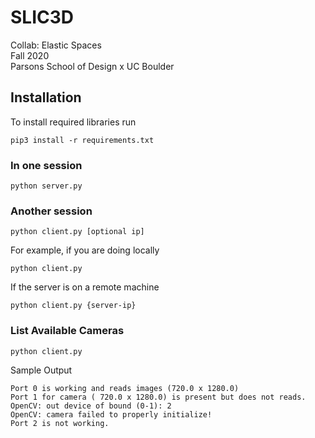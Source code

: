 # SLIC3D

Collab: Elastic Spaces<br>
Fall 2020<br>
Parsons School of Design x UC Boulder<br>

## Installation

To install required libraries run
```
pip3 install -r requirements.txt
```

### In one session
```
python server.py
```

### Another session
```
python client.py [optional ip]
```

For example, if you are doing locally
```
python client.py
```

If the server is on a remote machine
```
python client.py {server-ip}
```

### List Available Cameras
```
python client.py
```

Sample Output
```
Port 0 is working and reads images (720.0 x 1280.0)
Port 1 for camera ( 720.0 x 1280.0) is present but does not reads.
OpenCV: out device of bound (0-1): 2
OpenCV: camera failed to properly initialize!
Port 2 is not working.
```